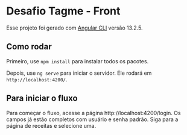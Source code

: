 # Desafio Tagme - Front

Esse projeto foi gerado com [Angular CLI](https://github.com/angular/angular-cli) versão 13.2.5.

## Como rodar

Primeiro, use `npm install` para instalar todos os pacotes.

Depois, use `ng serve` para iniciar o servidor. Ele rodará em `http://localhost:4200/`.

## Para iniciar o fluxo

Para começar o fluxo, acesse a página http://localhost:4200/login. Os campos já estão completos com usuário e senha padrão. Siga para a página de receitas e selecione uma.
